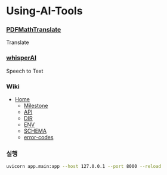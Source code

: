 # Using-AI-Tools
### [PDFMathTranslate](https://github.com/Byaidu/PDFMathTranslate)
Translate

### [whisperAI](https://github.com/openai/whisper)
Speech to Text

### Wiki
- [Home](https://github.com/daehyun99/Using-AI-Tools/wiki)
    - [Milestone](https://github.com/daehyun99/Using-AI-Tools/wiki/Milestone)
    - [API](https://github.com/daehyun99/Using-AI-Tools/wiki/API)
    - [DIR](https://github.com/daehyun99/Using-AI-Tools/wiki/DIR)
    - [ENV](https://github.com/daehyun99/Using-AI-Tools/wiki/ENV)
    - [SCHEMA](https://github.com/daehyun99/Using-AI-Tools/wiki/SCHEMA)
    - [error-codes](https://github.com/daehyun99/Using-AI-Tools/wiki/error-codes)

### 실행
```sh
uvicorn app.main:app --host 127.0.0.1 --port 8000 --reload
```